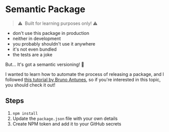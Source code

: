 # Semantic Package

> ⚠️&nbsp; Built for learning purposes only! ⚠️

* don't use this package in production
* neither in development
* you probably shouldn't use it anywhere
* it's not even bundled
* the tests are a joke

But... It's got a semantic versioning! 🤩

I wanted to learn how to automate the process of releasing a package, and I followed 
[this tutorial by Bruno Antunes](https://www.youtube.com/watch?v=QZdY4XYbqLI), so if you're interested in this topic,
you should check it out!

## Steps

1. `npm install`
2. Update the `package.json` file with your own details
3. Create NPM token and add it to your GitHub secrets
